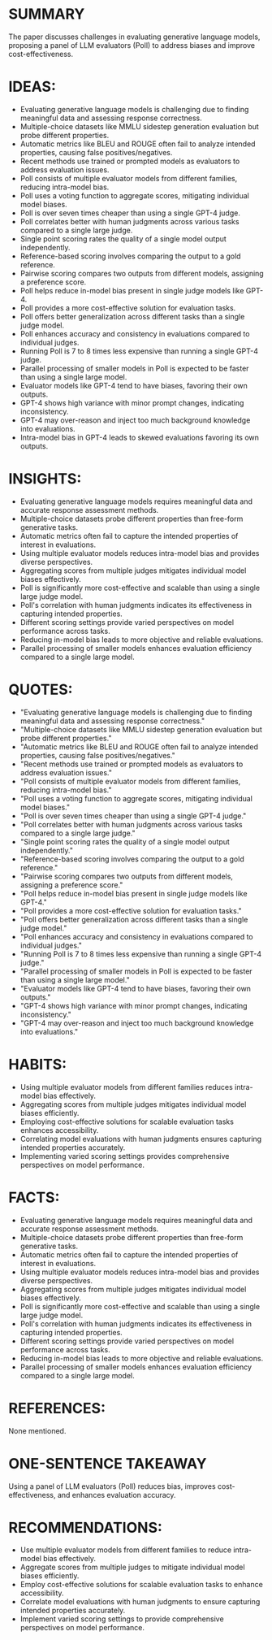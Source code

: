 # SUMMARY
The paper discusses challenges in evaluating generative language models, proposing a panel of LLM evaluators (Poll) to address biases and improve cost-effectiveness.

# IDEAS:
- Evaluating generative language models is challenging due to finding meaningful data and assessing response correctness.
- Multiple-choice datasets like MMLU sidestep generation evaluation but probe different properties.
- Automatic metrics like BLEU and ROUGE often fail to analyze intended properties, causing false positives/negatives.
- Recent methods use trained or prompted models as evaluators to address evaluation issues.
- Poll consists of multiple evaluator models from different families, reducing intra-model bias.
- Poll uses a voting function to aggregate scores, mitigating individual model biases.
- Poll is over seven times cheaper than using a single GPT-4 judge.
- Poll correlates better with human judgments across various tasks compared to a single large judge.
- Single point scoring rates the quality of a single model output independently.
- Reference-based scoring involves comparing the output to a gold reference.
- Pairwise scoring compares two outputs from different models, assigning a preference score.
- Poll helps reduce in-model bias present in single judge models like GPT-4.
- Poll provides a more cost-effective solution for evaluation tasks.
- Poll offers better generalization across different tasks than a single judge model.
- Poll enhances accuracy and consistency in evaluations compared to individual judges.
- Running Poll is 7 to 8 times less expensive than running a single GPT-4 judge.
- Parallel processing of smaller models in Poll is expected to be faster than using a single large model.
- Evaluator models like GPT-4 tend to have biases, favoring their own outputs.
- GPT-4 shows high variance with minor prompt changes, indicating inconsistency.
- GPT-4 may over-reason and inject too much background knowledge into evaluations.
- Intra-model bias in GPT-4 leads to skewed evaluations favoring its own outputs.

# INSIGHTS:
- Evaluating generative language models requires meaningful data and accurate response assessment methods.
- Multiple-choice datasets probe different properties than free-form generative tasks.
- Automatic metrics often fail to capture the intended properties of interest in evaluations.
- Using multiple evaluator models reduces intra-model bias and provides diverse perspectives.
- Aggregating scores from multiple judges mitigates individual model biases effectively.
- Poll is significantly more cost-effective and scalable than using a single large judge model.
- Poll's correlation with human judgments indicates its effectiveness in capturing intended properties.
- Different scoring settings provide varied perspectives on model performance across tasks.
- Reducing in-model bias leads to more objective and reliable evaluations.
- Parallel processing of smaller models enhances evaluation efficiency compared to a single large model.

# QUOTES:
- "Evaluating generative language models is challenging due to finding meaningful data and assessing response correctness."
- "Multiple-choice datasets like MMLU sidestep generation evaluation but probe different properties."
- "Automatic metrics like BLEU and ROUGE often fail to analyze intended properties, causing false positives/negatives."
- "Recent methods use trained or prompted models as evaluators to address evaluation issues."
- "Poll consists of multiple evaluator models from different families, reducing intra-model bias."
- "Poll uses a voting function to aggregate scores, mitigating individual model biases."
- "Poll is over seven times cheaper than using a single GPT-4 judge."
- "Poll correlates better with human judgments across various tasks compared to a single large judge."
- "Single point scoring rates the quality of a single model output independently."
- "Reference-based scoring involves comparing the output to a gold reference."
- "Pairwise scoring compares two outputs from different models, assigning a preference score."
- "Poll helps reduce in-model bias present in single judge models like GPT-4."
- "Poll provides a more cost-effective solution for evaluation tasks."
- "Poll offers better generalization across different tasks than a single judge model."
- "Poll enhances accuracy and consistency in evaluations compared to individual judges."
- "Running Poll is 7 to 8 times less expensive than running a single GPT-4 judge."
- "Parallel processing of smaller models in Poll is expected to be faster than using a single large model."
- "Evaluator models like GPT-4 tend to have biases, favoring their own outputs."
- "GPT-4 shows high variance with minor prompt changes, indicating inconsistency."
- "GPT-4 may over-reason and inject too much background knowledge into evaluations."

# HABITS:
- Using multiple evaluator models from different families reduces intra-model bias effectively.
- Aggregating scores from multiple judges mitigates individual model biases efficiently.
- Employing cost-effective solutions for scalable evaluation tasks enhances accessibility.
- Correlating model evaluations with human judgments ensures capturing intended properties accurately.
- Implementing varied scoring settings provides comprehensive perspectives on model performance.

# FACTS:
- Evaluating generative language models requires meaningful data and accurate response assessment methods.
- Multiple-choice datasets probe different properties than free-form generative tasks.
- Automatic metrics often fail to capture the intended properties of interest in evaluations.
- Using multiple evaluator models reduces intra-model bias and provides diverse perspectives.
- Aggregating scores from multiple judges mitigates individual model biases effectively.
- Poll is significantly more cost-effective and scalable than using a single large judge model.
- Poll's correlation with human judgments indicates its effectiveness in capturing intended properties.
- Different scoring settings provide varied perspectives on model performance across tasks.
- Reducing in-model bias leads to more objective and reliable evaluations.
- Parallel processing of smaller models enhances evaluation efficiency compared to a single large model.

# REFERENCES:
None mentioned.

# ONE-SENTENCE TAKEAWAY
Using a panel of LLM evaluators (Poll) reduces bias, improves cost-effectiveness, and enhances evaluation accuracy.

# RECOMMENDATIONS:
- Use multiple evaluator models from different families to reduce intra-model bias effectively.
- Aggregate scores from multiple judges to mitigate individual model biases efficiently.
- Employ cost-effective solutions for scalable evaluation tasks to enhance accessibility.
- Correlate model evaluations with human judgments to ensure capturing intended properties accurately.
- Implement varied scoring settings to provide comprehensive perspectives on model performance.